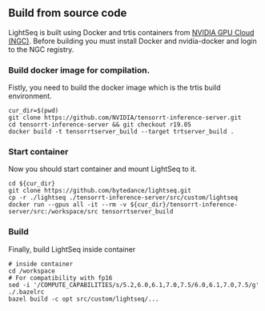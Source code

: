 ## Build from source code

LightSeq is built using Docker and trtis containers from
[NVIDIA GPU Cloud (NGC)](https://ngc.nvidia.com/). Before building you must install Docker and
nvidia-docker and login to the NGC registry.

### Build docker image for compilation.
Fistly, you need to build the docker image which is the trtis build environment.
```shell
cur_dir=$(pwd)
git clone https://github.com/NVIDIA/tensorrt-inference-server.git
cd tensorrt-inference-server && git checkout r19.05
docker build -t tensorrtserver_build --target trtserver_build .
```

### Start container
Now you should start container and mount LightSeq to it.
```shell
cd ${cur_dir}
git clone https://github.com/bytedance/lightseq.git
cp -r ./lightseq ./tensorrt-inference-server/src/custom/lightseq 
docker run --gpus all -it --rm -v ${cur_dir}/tensorrt-inference-server/src:/workspace/src tensorrtserver_build
```

### Build
Finally, build LightSeq inside container
```shell
# inside container
cd /workspace
# For compatibility with fp16
sed -i '/COMPUTE_CAPABILITIES/s/5.2,6.0,6.1,7.0,7.5/6.0,6.1,7.0,7.5/g' ./.bazelrc
bazel build -c opt src/custom/lightseq/...
```

